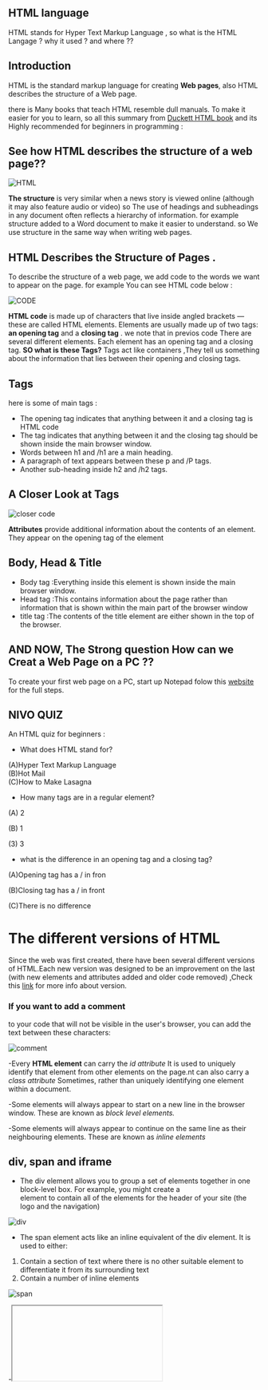 ## HTML language 
HTML stands for Hyper Text Markup Language , so  what is the HTML Langage ? why it used ? and where ??
## Introduction 
HTML is the standard markup language for creating **Web pages**, also HTML describes the structure of a Web page.

there is Many books that teach HTML resemble dull manuals. To make it easier for you to learn, so all this summary from
[Duckett HTML book](http://www.htmlandcssbook.com/code-samples/) and its Highly recommended for beginners in programming :

 
 ## See how HTML describes the structure of a web page??
 
 ![HTML](https://render.fineartamerica.com/images/rendered/search/print/6.5/8/break/images-medium/2-internet-computer-code-christian-darkin.jpg)
 
 
 **The structure** is very similar when a news story is viewed online (although it may also feature audio or video) so The use of headings and
subheadings in any document often reflects a hierarchy of information. for example structure added to a Word document to make it easier to understand.  so We use
structure in the same way when writing web pages.

## HTML Describes the Structure of Pages .
To describe the structure of a web page, we add code to the words we want to appear on the page.
for example You can see HTML code below :


 ![CODE](https://tse3.mm.bing.net/th?id=OIP.y4vxXzBsVl9q2309bvLWpgHaDA&pid=Api&P=0&w=381&h=156)
 
**HTML code**  is made up of characters that live inside angled brackets — these are called HTML elements. Elements are usually made up of two tags: **an opening tag** and a **closing tag** .
we note that in previos code  There are several different elements. Each element has an opening tag and a closing tag. **SO what is these Tags?**
Tags act like containers ,They tell us  something about the information that lies between their opening and closing tags.
## Tags 
 here is some of main tags :
- The opening <html> tag indicates that anything between it and a closing </html> tag is HTML code
- The <body> tag indicates that anything between it and the closing </body> tag should be shown inside the main browser window.
- Words between h1 and /h1 are a main heading.
- A paragraph of text appears between these p and /P tags.
- Another sub-heading inside h2 and /h2 tags.
 
## A Closer Look at Tags 
![closer code](https://tse3.mm.bing.net/th?id=OIP.NPBAkO5y-2yIzHg2nZGlCgHaBM&pid=Api&P=0&w=515&h=83)


**Attributes** provide additional information about the contents of an element. They appear on the opening tag of the element


## Body, Head & Title
- Body tag :Everything inside this element is shown inside the main browser window.
- Head tag :This contains information about the page rather than information that is shown within the main part of the browser window
- title tag :The contents of the title element are either shown in the top of the browser.

## AND NOW, The Strong question How can we Creat a Web Page on a PC ??
To create your first web page on a PC, start up Notepad folow this [website](https://tutorialsclass.com/exercise/create-webpage-in-html-using-notepad/#:~:text=Steps%20to%20Create%20a%20Webpage%20in%20HTML%20using,5%3A%20View%20the%20HTML%20Page%20using%20Browser.%20) for the full steps.


## NIVO QUIZ 

An HTML quiz for beginners :

- What does HTML stand for?  
                                  
(A)Hyper Text Markup Language                                      
(B)Hot Mail                                                        
(C)How to Make Lasagna  

-  How many tags are in a regular element?
 
  (A) 2 

  (B) 1

  (3) 3

- what is the difference in an opening tag and a closing tag?

(A)Opening tag has a / in fron

(B)Closing tag has a / in front

(C)There is no difference


# The different versions of HTML
Since the web was first created, there have been several different versions of HTML.Each new version was designed
to be an improvement on the last (with new elements and attributes added and older code removed) ,Check this [link](https://www.educba.com/versions-of-html/) for more info about version.
### If you want to add a comment 
to your code that will not be visible in the user's browser, you can add the text between these characters:

![comment](https://tse4.mm.bing.net/th?id=OIP.1ksoMc7QiwENBwGfrGWFRgHaCo&pid=Api&P=0&w=461&h=165)

-Every **HTML element** can carry the *id attribute* It is used to uniquely identify that element from other elements on the page.nt can also carry a *class attribute*
Sometimes, rather than uniquely identifying one element within a document.

-Some elements will always appear to start on a new line in the browser window. These are known as *block level elements.*

-Some elements will always appear to continue on the same line as their neighbouring elements. These are known as *inline elements*

## div, span and iframe

- <div> The div element allows you to group a set of elements together in one block-level box. For example, you might create a <div> element to contain all of the elements for the header of your site (the logo and the navigation)



![div](https://tse4.mm.bing.net/th?id=OIP.I-tsImYHluMVYr22NK9ztQHaFj&pid=Api&P=0&w=213&h=161)

- <span>  The span element acts like an inline equivalent of the div element. It is used to either:
 
1. Contain a section of text where there is no other suitable element to differentiate it from its surrounding text
2. Contain a number of inline elements

![span](https://tse3.mm.bing.net/th?id=OIP.tPbj61nu4qOU1JypoBZdugAAAA&pid=Api&P=0&w=300&h=300)
 
-<iframe> An iframe is like a little window that has been cut into your page — and in that window you can see another page. The term iframe is an abbreviation of inline frame.
 There are afew attributes that you will need to know to use it:
 
 
1. **src** :
The src attribute specifies the
URL of the page to show in the
frame.

2. **height**:
The height attribute specifies
the height of the iframe in pixels.

3. **width**:
The width attribute specifies
the width of the iframe in pixels.

- The <meta> tag allows you to supply all kinds of
information about your web page.

![meta](https://tse2.mm.bing.net/th?id=OIP.81-aJ_zpLlk5rJisoydljAAAAA&pid=Api&P=0&w=256&h=181)

- Escape characters are used to include special
characters in your pages such as <, >, and ©

# NIVO QUIZ 
1. where is the meta tag only found?

A. The last page

B. The home page

C. The second page

2. The  div tag defines a (     ) in an HTML document **Fill it** 


# HTML 5 LAYOUT 


 



















 














